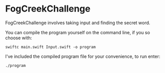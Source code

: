 # FogCreekChallenge

FogCreekChallenge involves taking input and finding the secret word.

You can compile the program yourself on the command line, if you so choose with:

`swiftc main.swift Input.swift -o program`

I've included the compiled program file for your convenience, to run enter:

`./program`

